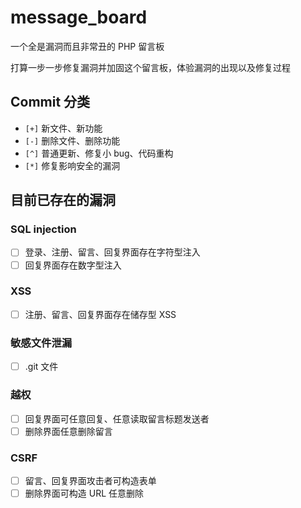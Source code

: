 # message_board

一个全是漏洞而且非常丑的 PHP 留言板

打算一步一步修复漏洞并加固这个留言板，体验漏洞的出现以及修复过程

## Commit 分类

- `[+]` 新文件、新功能
- `[-]` 删除文件、删除功能
- `[^]` 普通更新、修复小 bug、代码重构
- `[*]` 修复影响安全的漏洞

## 目前已存在的漏洞

### SQL injection
- [ ] 登录、注册、留言、回复界面存在字符型注入
- [ ] 回复界面存在数字型注入

### XSS
- [ ] 注册、留言、回复界面存在储存型 XSS

### 敏感文件泄漏
- [ ] .git 文件

### 越权
- [ ] 回复界面可任意回复、任意读取留言标题发送者
- [ ] 删除界面任意删除留言

### CSRF
- [ ] 留言、回复界面攻击者可构造表单
- [ ] 删除界面可构造 URL 任意删除
